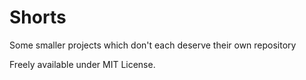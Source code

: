 # Shorts
Some smaller projects which don't each deserve their own repository 

Freely available under MIT License. 


